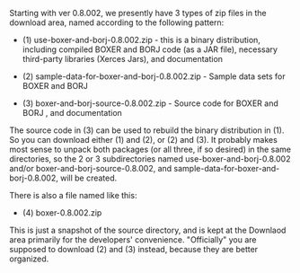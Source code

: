Starting with ver 0.8.002, we presently have 3 types of zip files in the download area, named according to the following pattern:

  * (1) use-boxer-and-borj-0.8.002.zip  - this is a binary distribution, including compiled BOXER and BORJ code (as a JAR file),  necessary third-party libraries (Xerces Jars), and documentation

  * (2) sample-data-for-boxer-and-borj-0.8.002.zip - Sample data sets for BOXER and BORJ

  * (3) boxer-and-borj-source-0.8.002.zip -    Source code for BOXER and BORJ , and documentation

The source code in (3) can be used to rebuild the binary distribution in (1). So you can download either (1) and (2), or (2) and (3). It probably makes most sense to unpack both packages (or all three, if so desired) in the same directories, so the 2 or 3 subdirectories named use-boxer-and-borj-0.8.002 and/or boxer-and-borj-source-0.8.002, and
sample-data-for-boxer-and-borj-0.8.002, will be created.

There is also a file named like this:

  * (4) boxer-0.8.002.zip

This is just a snapshot of the source directory, and is kept at the Downlaod area primarily for the developers' convenience. "Officially" you are supposed to download (2) and (3) instead, because they are better organized.